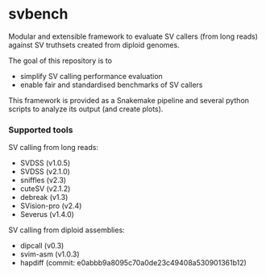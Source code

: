 # svbench

Modular and extensible framework to evaluate SV callers (from long reads) against SV truthsets created from diploid genomes.

The goal of this repository is to
* simplify SV calling performance evaluation
* enable fair and standardised benchmarks of SV callers

This framework is provided as a Snakemake pipeline and several python scripts to analyze its output (and create plots).

### Supported tools
SV calling from long reads:
* SVDSS (v1.0.5)
* SVDSS (v2.1.0)
* sniffles (v2.3)
* cuteSV (v2.1.2)
* debreak (v1.3)
* SVision-pro (v2.4)
* Severus (v1.4.0)

SV calling from diploid assemblies:
* dipcall (v0.3)
* svim-asm (v1.0.3)
* hapdiff (commit: e0abbb9a8095c70a0de23c49408a530901361b12)
